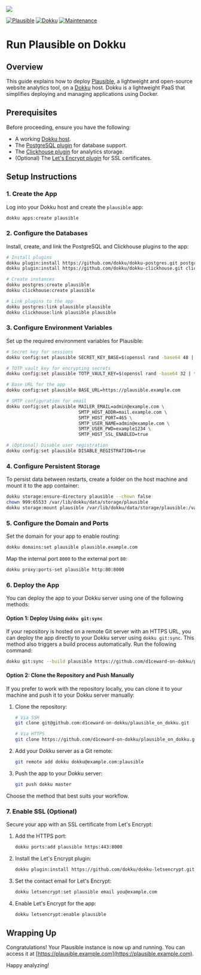 ![](.github/images/repo_header.png)

[![Plausible](https://img.shields.io/badge/Plausible-3.0.1-blue.svg)](https://github.com/plausible/analytics/releases/tag/v3.0.1)
[![Dokku](https://img.shields.io/badge/Dokku-Repo-blue.svg)](https://github.com/dokku/dokku)
[![Maintenance](https://img.shields.io/badge/Maintained%3F-yes-green.svg)](https://github.com/d1ceward-on-dokku/plausible_on_dokku/graphs/commit-activity)

# Run Plausible on Dokku

## Overview

This guide explains how to deploy [Plausible](https://plausible.io/), a lightweight and open-source website analytics tool, on a [Dokku](https://dokku.com/) host. Dokku is a lightweight PaaS that simplifies deploying and managing applications using Docker.

## Prerequisites

Before proceeding, ensure you have the following:

- A working [Dokku host](https://dokku.com/docs/getting-started/installation/).
- The [PostgreSQL plugin](https://github.com/dokku/dokku-postgres) for database support.
- The [Clickhouse plugin](https://github.com/dokku/dokku-clickhouse) for analytics storage.
- (Optional) The [Let's Encrypt plugin](https://github.com/dokku/dokku-letsencrypt) for SSL certificates.

## Setup Instructions

### 1. Create the App

Log into your Dokku host and create the `plausible` app:

```bash
dokku apps:create plausible
```

### 2. Configure the Databases

Install, create, and link the PostgreSQL and Clickhouse plugins to the app:

```bash
# Install plugins
dokku plugin:install https://github.com/dokku/dokku-postgres.git postgres
dokku plugin:install https://github.com/dokku/dokku-clickhouse.git clickhouse

# Create instances
dokku postgres:create plausible
dokku clickhouse:create plausible

# Link plugins to the app
dokku postgres:link plausible plausible
dokku clickhouse:link plausible plausible
```

### 3. Configure Environment Variables

Set up the required environment variables for Plausible:

```bash
# Secret key for sessions
dokku config:set plausible SECRET_KEY_BASE=$(openssl rand -base64 48 | tr -d '\n')

# TOTP vault key for encrypting secrets
dokku config:set plausible TOTP_VAULT_KEY=$(openssl rand -base64 32 | tr -d '\n')

# Base URL for the app
dokku config:set plausible BASE_URL=https://plausible.example.com

# SMTP configuration for email
dokku config:set plausible MAILER_EMAIL=admin@example.com \
                           SMTP_HOST_ADDR=mail.example.com \
                           SMTP_HOST_PORT=465 \
                           SMTP_USER_NAME=admin@example.com \
                           SMTP_USER_PWD=example1234 \
                           SMTP_HOST_SSL_ENABLED=true

# (Optional) Disable user registration
dokku config:set plausible DISABLE_REGISTRATION=true
```

### 4. Configure Persistent Storage

To persist data between restarts, create a folder on the host machine and mount it to the app container:

```bash
dokku storage:ensure-directory plausible --chown false
chown 999:65533 /var/lib/dokku/data/storage/plausible
dokku storage:mount plausible /var/lib/dokku/data/storage/plausible:/var/lib/plausible
```

### 5. Configure the Domain and Ports

Set the domain for your app to enable routing:

```bash
dokku domains:set plausible plausible.example.com
```

Map the internal port `8000` to the external port `80`:

```bash
dokku proxy:ports-set plausible http:80:8000
```

### 6. Deploy the App

You can deploy the app to your Dokku server using one of the following methods:

#### Option 1: Deploy Using `dokku git:sync`

If your repository is hosted on a remote Git server with an HTTPS URL, you can deploy the app directly to your Dokku server using `dokku git:sync`. This method also triggers a build process automatically. Run the following command:

```bash
dokku git:sync --build plausible https://github.com/d1ceward-on-dokku/plausible_on_dokku.git
```

#### Option 2: Clone the Repository and Push Manually

If you prefer to work with the repository locally, you can clone it to your machine and push it to your Dokku server manually:

1. Clone the repository:

    ```bash
    # Via SSH
    git clone git@github.com:d1ceward-on-dokku/plausible_on_dokku.git

    # Via HTTPS
    git clone https://github.com/d1ceward-on-dokku/plausible_on_dokku.git
    ```

2. Add your Dokku server as a Git remote:

    ```bash
    git remote add dokku dokku@example.com:plausible
    ```

3. Push the app to your Dokku server:

    ```bash
    git push dokku master
    ```

Choose the method that best suits your workflow.

### 7. Enable SSL (Optional)

Secure your app with an SSL certificate from Let's Encrypt:

1. Add the HTTPS port:

    ```bash
    dokku ports:add plausible https:443:8000
    ```

2. Install the Let's Encrypt plugin:

    ```bash
    dokku plugin:install https://github.com/dokku/dokku-letsencrypt.git
    ```

3. Set the contact email for Let's Encrypt:

    ```bash
    dokku letsencrypt:set plausible email you@example.com
    ```

4. Enable Let's Encrypt for the app:

    ```bash
    dokku letsencrypt:enable plausible
    ```

## Wrapping Up

Congratulations! Your Plausible instance is now up and running. You can access it at [https://plausible.example.com](https://plausible.example.com).

Happy analyzing!
